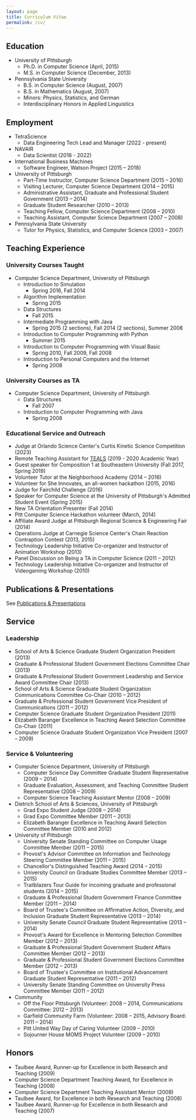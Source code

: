 ```yaml
---
layout: page
title: Curriculum Vitae
permalink: /cv/
---
```


## Education

- University of Pittsburgh
    - Ph.D. in Computer Science (April, 2015)
    - M.S. in Computer Science (December, 2013)
- Pennsylvania State University
    - B.S. in Computer Science (August, 2007)
    - B.S. in Mathematics (August, 2007)
	- Minors: Physics, Statistics, and German
    - Interdisciplinary Honors in Applied Linguistics

## Employment
- TetraScience
    - Data Engineering Tech Lead and Manager (2022 - present)
- NAVAIR
    - Data Scientist (2018 - 2022)
- International Business Machines
    - Software Engineer, Watson Project (2015 – 2018)
- University of Pittsburgh
    - Part-Time Instructor, Computer Science Department (2015 – 2016)
    - Visiting Lecturer, Computer Science Department (2014 – 2015)
    - Administrative Assistant, Graduate and Professional Student Government (2013 – 2014)
    - Graduate Student Researcher (2010 – 2013)
    - Teaching Fellow, Computer Science Department (2008 – 2010)
    - Teaching Assistant, Computer Science Department (2007 – 2008)
- Pennsylvania State University
    - Tutor for Physics, Statistics, and Computer Science (2003 – 2007)

## Teaching Experience

### University Courses Taught

- Computer Science Department, University of Pittsburgh
    - Introduction to Simulation
        - Spring 2016, Fall 2014
    - Algorithm Implementation
        - Spring 2015
    - Data Structures
        - Fall 2015
    - Intermediate Programming with Java
        - Spring 2015 (2 sections), Fall 2014 (2 sections), Summer 2008
    - Introduction to Computer Programming with Python
        - Summer 2015
    - Introduction to Computer Programming with Visual Basic
        - Spring 2010, Fall 2009, Fall 2008
    - Introduction to Personal Computers and the Internet
        - Spring 2008

### University Courses as TA

- Computer Science Department, University of Pittsburgh
    - Data Structures
        - Fall 2007
    - Introduction to Computer Programming with Java
        - Spring 2008

### Educational Service and Outreach

- Judge at Orlando Science Center's Curtis Kinetic Science Competition (2023)
- Remote Teaching Assistant for [TEALS](https://www.tealsk12.org/) (2019 - 2020 Academic Year)
- Guest speaker for Composition 1 at Southeastern University (Fall 2017, Spring 2019)
- Volunteer Tutor at the Neighborhood Academy (2014 – 2016)
- Volunteer for She Innovates, an all-women hackathon (2015, 2016)
- Judge for Fairchild Challenge (2016)
- Speaker for Computer Science at the University of Pittsburgh's Admitted Student Event (Spring 2015)
- New TA Orientation Presenter (Fall 2014)
- Pitt Computer Science Hackathon volunteer (March, 2014)
- Affiliate Award Judge at Pittsburgh Regional Science & Engineering Fair (2014)
- Operations Judge at Carnegie Science Center's Chain Reaction Contraption Contest (2013, 2015)
- Technology Leadership Initiative Co-organizer and Instructor of Animation Workshop (2013)
- Panel Discussion on Being a TA in Computer Science (2011 – 2012)
- Technology Leadership Initiative Co-organizer and Instructor of Videogaming Workshop (2010)

## Publications & Presentations

See [Publications & Presentations](/publications-presentations)

## Service

### Leadership

- School of Arts & Science Graduate Student Organization President (2013)
- Graduate & Professional Student Government Elections Committee Chair (2013)
- Graduate & Professional Student Government Leadership and Service Award Committee Chair (2013)
- School of Arts & Science Graduate Student Organization Communications Committee Co-Chair (2010 – 2012)
- Graduate & Professional Student Government Vice President of Communications (2011 – 2012)
- Computer Science Graduate Student Organization President (2011)
- Elizabeth Baranger Excellence in Teaching Award Selection Committee Co-Chair (2011)
- Computer Science Graduate Student Organization Vice President (2007 – 2009)

### Service & Volunteering

- Computer Science Department, University of Pittsburgh
    - Computer Science Day Committee Graduate Student Representative (2009 – 2014)
    - Graduate Evaluation, Assessment, and Teaching Committee Student Representative (2008 – 2009)
    - Computer Science Teaching Assistant Mentor (2008 – 2009)
- Dietrich School of Arts & Sciences, University of Pittsburgh
    - Grad Expo Student Judge (2008 – 2014)
    - Grad Expo Committee Member (2011 – 2013)
    - Elizabeth Baranger Excellence in Teaching Award Selection Committee Member (2010 and 2012)
- University of Pittsburgh
    - University Senate Standing Committee on Computer Usage Committee Member (2011 – 2015)
    - Provost's Advisor Committee on Information and Technology Steering Committee Member (2011 – 2015)
    - Chancellor's Distinguished Teaching Award (2014 – 2015)
    - University Council on Graduate Studies Committee Member (2013 – 2015)
    - Trailblazers Tour Guide for incoming graduate and professional students (2014 – 2015)
    - Graduate & Professional Student Government Finance Committee Member (2011 – 2014)
    - Board of Trustee's Committee on Affirmative Action, Diversity, and Inclusion Graduate Student Representative (2013 – 2014)
    - University Senate Council Graduate Student Representative (2013 – 2014)
    - Provost's Award for Excellence in Mentoring Selection Committee Member (2012 – 2013)
    - Graduate & Professional Student Government Student Affairs Committee Member (2012 – 2013)
    - Graduate & Professional Student Government Elections Committee Member (2012 – 2013)
    - Board of Trustee's Committee on Institutional Advancement Graduate Student Representative (2011 – 2012)
    - University Senate Standing Committee on University Press Committee Member (2011 – 2012)
- Community
    - Off the Floor Pittsburgh (Volunteer: 2008 – 2014, Communications Committee: 2012 – 2013)
    - Garfield Community Farm (Volunteer: 2008 – 2015, Advisory Board: 2011 – 2014)
    - Pitt United Way Day of Caring Volunteer (2009 – 2010)
    - Sojourner House MOMS Project Volunteer (2009 – 2010)

## Honors
- Taulbee Award, Runner-up for Excellence in both Research and Teaching (2009)
- Computer Science Department Teaching Award, for Excellence in Teaching (2008)
- Computer Science Department Teaching Assistant Mentor (2008)
- Taulbee Award, for Excellence in both Research and Teaching (2008)
- Taulbee Award, Runner-up for Excellence in both Research and Teaching (2007)
